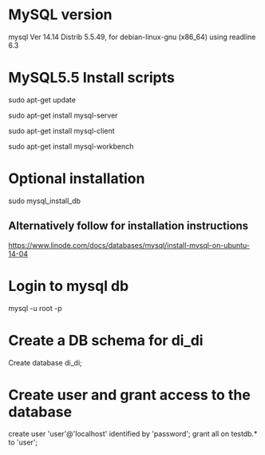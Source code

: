 # MySQL version
mysql  Ver 14.14 Distrib 5.5.49, for debian-linux-gnu (x86_64) using readline 6.3

# MySQL5.5 Install scripts

sudo apt-get update

sudo apt-get install mysql-server

sudo apt-get install mysql-client

sudo apt-get install mysql-workbench

# Optional installation
sudo mysql_install_db

## Alternatively follow for installation instructions
https://www.linode.com/docs/databases/mysql/install-mysql-on-ubuntu-14-04

# Login to mysql db
mysql -u root -p

# Create a DB schema for di_di
Create database di_di;

# Create user and grant access to the database
create user 'user'@'localhost' identified by 'password';
grant all on testdb.* to 'user';
